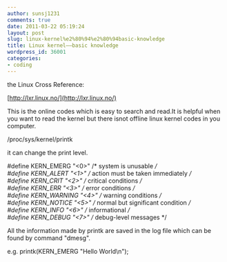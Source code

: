 ```yaml
---
author: sunsj1231
comments: true
date: 2011-03-22 05:19:24
layout: post
slug: linux-kernel%e2%80%94%e2%80%94basic-knowledge
title: Linux kernel——basic knowledge
wordpress_id: 36001
categories:
- coding
---
```


the Linux Cross Reference:




[http://lxr.linux.no/](http://lxr.linux.no/)




This is the online codes which is easy to search and read.It is helpful when you want to read the kernel but there isnot offline linux kernel codes in you computer.










/proc/sys/kernel/printk




it can change the print level.




#define KERN_EMERG "<0>" /* system is unusable */  
#define KERN_ALERT "<1>" /* action must be taken immediately */  
#define KERN_CRIT "<2>" /* critical conditions */  
#define KERN_ERR "<3>" /* error conditions */  
#define KERN_WARNING "<4>" /* warning conditions */  
#define KERN_NOTICE "<5>" /* normal but significant condition */  
#define KERN_INFO "<6>" /* informational */  
#define KERN_DEBUG "<7>" /* debug-level messages */




All the information made by printk are saved in the log file which can be found by command "dmesg".




e.g. printk(KERN_EMERG "Hello World\n");
